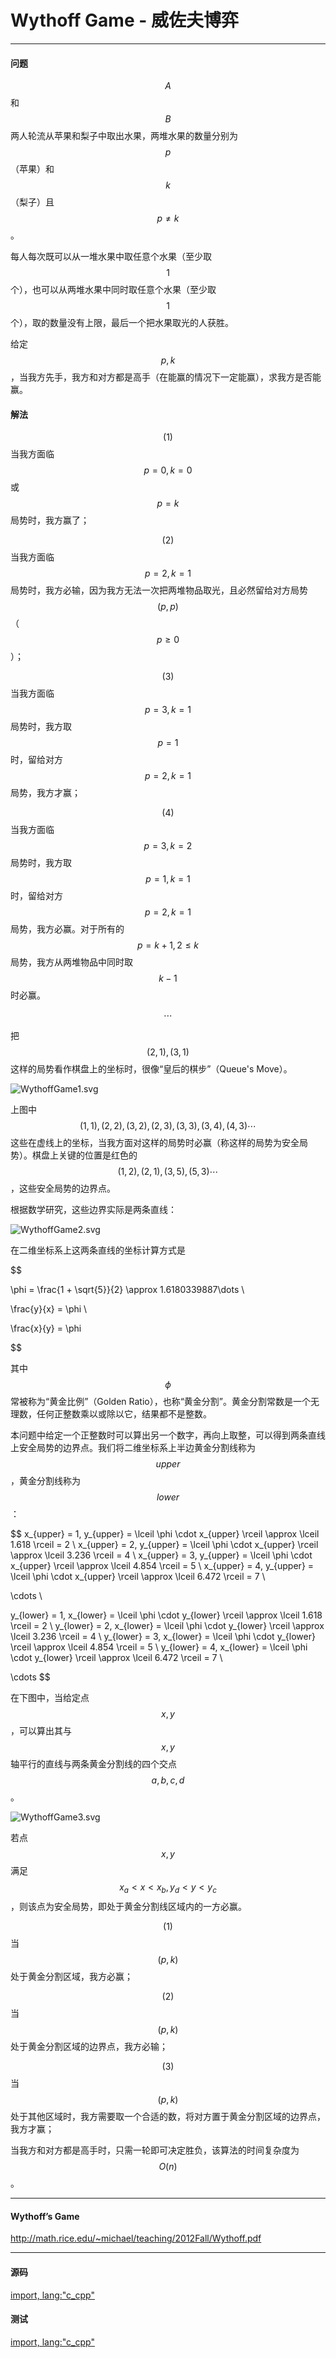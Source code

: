 <script type="text/javascript" src="https://cdnjs.cloudflare.com/ajax/libs/mathjax/2.7.1/MathJax.js?config=TeX-AMS-MML_HTMLorMML"/></script>
<script> gitbook.events.bind("page.change", function() { MathJax.Hub.Queue(["Typeset",MathJax.Hub]); } </script>

# Wythoff Game - 威佐夫博弈

--------

#### 问题

$$ A $$和$$ B $$两人轮流从苹果和梨子中取出水果，两堆水果的数量分别为$$ p $$（苹果）和$$ k $$（梨子）且$$ p \ne k $$。

每人每次既可以从一堆水果中取任意个水果（至少取$$ 1 $$个），也可以从两堆水果中同时取任意个水果（至少取$$ 1 $$个），取的数量没有上限，最后一个把水果取光的人获胜。

给定$$ p, k $$，当我方先手，我方和对方都是高手（在能赢的情况下一定能赢），求我方是否能赢。

#### 解法

$$ (1) $$ 当我方面临$$ p = 0, k = 0 $$或$$ p = k $$局势时，我方赢了；

$$ (2) $$ 当我方面临$$ p = 2, k = 1 $$局势时，我方必输，因为我方无法一次把两堆物品取光，且必然留给对方局势$$ (p, p) $$（$$ p \ge 0 $$）；

$$ (3) $$ 当我方面临$$ p = 3, k = 1 $$局势时，我方取$$ p = 1 $$时，留给对方$$ p = 2, k = 1 $$局势，我方才赢；

$$ (4) $$ 当我方面临$$ p = 3, k = 2 $$局势时，我方取$$ p = 1, k = 1 $$时，留给对方$$ p = 2, k = 1 $$局势，我方必赢。对于所有的$$ p = k + 1, 2 \le k $$局势，我方从两堆物品中同时取$$ k - 1 $$时必赢。

$$
\cdots
$$

把$$ (2, 1), (3, 1) $$这样的局势看作棋盘上的坐标时，很像“皇后的棋步”（Queue's Move）。

![WythoffGame1.svg](../res/WythoffGame1.svg)

上图中$$ (1,1), (2,2), (3,2), (2,3), (3,3), (3,4), (4,3) \cdots $$这些在虚线上的坐标，当我方面对这样的局势时必赢（称这样的局势为安全局势）。棋盘上关键的位置是红色的$$ (1,2), (2,1), (3,5), (5,3) \cdots $$，这些安全局势的边界点。

根据数学研究，这些边界实际是两条直线：

![WythoffGame2.svg](../res/WythoffGame2.svg)

在二维坐标系上这两条直线的坐标计算方式是

$$

\phi = \frac{1 + \sqrt{5}}{2} \approx 1.6180339887\dots \\

\frac{y}{x} = \phi \\

\frac{x}{y} = \phi

$$

其中$$ \phi $$常被称为“黄金比例”（Golden Ratio），也称“黄金分割”。黄金分割常数是一个无理数，任何正整数乘以或除以它，结果都不是整数。

本问题中给定一个正整数时可以算出另一个数字，再向上取整，可以得到两条直线上安全局势的边界点。我们将二维坐标系上半边黄金分割线称为$$ upper $$，黄金分割线称为$$ lower $$：

$$
x_{upper} = 1, y_{upper} = \lceil \phi \cdot x_{upper} \rceil \approx \lceil 1.618 \rceil = 2 \\
x_{upper} = 2, y_{upper} = \lceil \phi \cdot x_{upper} \rceil \approx \lceil 3.236 \rceil = 4 \\
x_{upper} = 3, y_{upper} = \lceil \phi \cdot x_{upper} \rceil \approx \lceil 4.854 \rceil = 5 \\
x_{upper} = 4, y_{upper} = \lceil \phi \cdot x_{upper} \rceil \approx \lceil 6.472 \rceil = 7 \\

\cdots \\

y_{lower} = 1, x_{lower} = \lceil \phi \cdot y_{lower} \rceil \approx \lceil 1.618 \rceil = 2 \\
y_{lower} = 2, x_{lower} = \lceil \phi \cdot y_{lower} \rceil \approx \lceil 3.236 \rceil = 4 \\
y_{lower} = 3, x_{lower} = \lceil \phi \cdot y_{lower} \rceil \approx \lceil 4.854 \rceil = 5 \\
y_{lower} = 4, x_{lower} = \lceil \phi \cdot y_{lower} \rceil \approx \lceil 6.472 \rceil = 7 \\

\cdots
$$

在下图中，当给定点$$ x, y $$，可以算出其与$$ x, y $$轴平行的直线与两条黄金分割线的四个交点$$ a, b, c, d $$。

![WythoffGame3.svg](../res/WythoffGame3.svg)

若点$$ x,y $$满足$$ x_{a} \lt x \lt x_{b}, y_{d} \lt y \lt y_{c} $$，则该点为安全局势，即处于黄金分割线区域内的一方必赢。

$$ (1) $$ 当$$ (p, k) $$处于黄金分割区域，我方必赢；

$$ (2) $$ 当$$ (p, k) $$处于黄金分割区域的边界点，我方必输；

$$ (3) $$ 当$$ (p, k) $$处于其他区域时，我方需要取一个合适的数，将对方置于黄金分割区域的边界点，我方才赢；

当我方和对方都是高手时，只需一轮即可决定胜负，该算法的时间复杂度为$$ O(n) $$。

--------

#### Wythoff’s Game

http://math.rice.edu/~michael/teaching/2012Fall/Wythoff.pdf

--------

#### 源码

[import, lang:"c_cpp"](../../../../src/GameTheory/WythoffGame.h)

#### 测试

[import, lang:"c_cpp"](../../../../src/GameTheory/WythoffGame.cpp)
